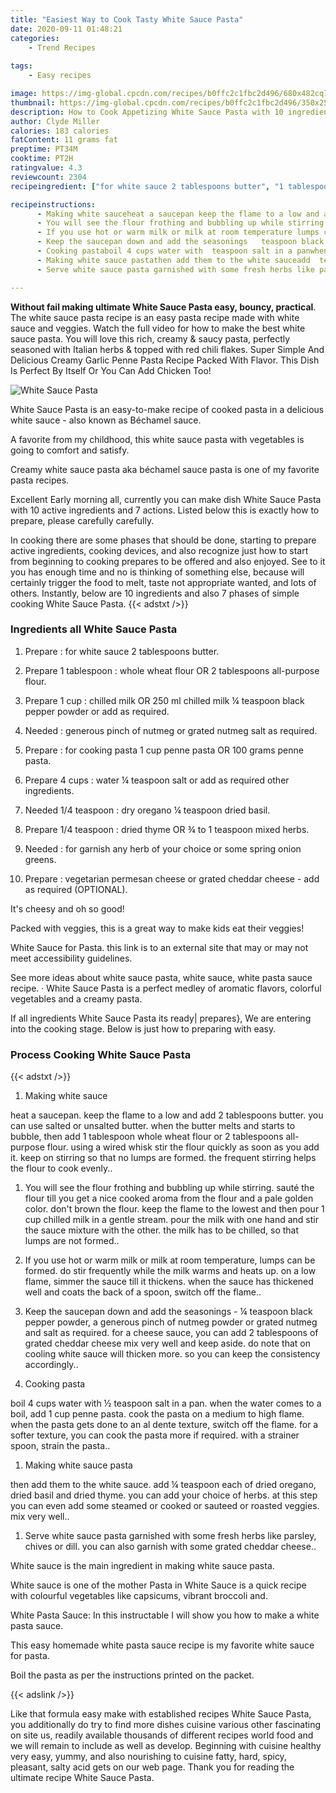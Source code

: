 ```yaml
---
title: "Easiest Way to Cook Tasty White Sauce Pasta"
date: 2020-09-11 01:48:21
categories:
    - Trend Recipes
    
tags:
    - Easy recipes

image: https://img-global.cpcdn.com/recipes/b0ffc2c1fbc2d496/680x482cq70/white-sauce-pasta-recipe-main-photo.jpg
thumbnail: https://img-global.cpcdn.com/recipes/b0ffc2c1fbc2d496/350x250cq70/white-sauce-pasta-recipe-main-photo.jpg
description: How to Cook Appetizing White Sauce Pasta with 10 ingredients and 7 stages of easy cooking.
author: Clyde Miller
calories: 183 calories
fatContent: 11 grams fat
preptime: PT34M
cooktime: PT2H
ratingvalue: 4.3
reviewcount: 2304
recipeingredient: ["for white sauce 2 tablespoons butter", "1 tablespoonwhole wheat flour OR 2 tablespoons allpurpose flour", "1 cupchilled milk OR 250 ml chilled milk  teaspoon black pepper powder or add as required", "generous pinch of nutmeg or grated nutmeg salt as required", "for cooking pasta 1 cup penne pasta OR 100 grams penne pasta", "4 cupswater  teaspoon salt or add as required other ingredients", "1/4 teaspoondry oregano  teaspoon dried basil", "1/4 teaspoondried thyme OR  to 1 teaspoon mixed herbs", "for garnish any herb of your choice or some spring onion greens", "vegetarian permesan cheese or grated cheddar cheese  add as required OPTIONAL"]

recipeinstructions: 
      - Making white sauceheat a saucepan keep the flame to a low and add 2 tablespoons butter you can use salted or unsalted butterwhen the butter melts and starts to bubble then add 1 tablespoon whole wheat flour or 2 tablespoons allpurpose flourusing a wired whisk stir the flour quickly as soon as you add it keep on stirring so that no lumps are formed the frequent stirring helps the flour to cook evenly 
      - You will see the flour frothing and bubbling up while stirring saut the flour till you get a nice cooked aroma from the flour and a pale golden color dont brown the flourkeep the flame to the lowest and then pour 1 cup chilled milk in a gentle stream pour the milk with one hand and stir the sauce mixture with the other the milk has to be chilled so that lumps are not formed 
      - If you use hot or warm milk or milk at room temperature lumps can be formeddo stir frequently while the milk warms and heats upon a low flame simmer the sauce till it thickenswhen the sauce has thickened well and coats the back of a spoon switch off the flame 
      - Keep the saucepan down and add the seasonings   teaspoon black pepper powder a generous pinch of nutmeg powder or grated nutmeg and salt as required for a cheese sauce you can add 2 tablespoons of grated cheddar cheesemix very well and keep aside do note that on cooling white sauce will thicken more so you can keep the consistency accordingly 
      - Cooking pastaboil 4 cups water with  teaspoon salt in a panwhen the water comes to a boil add 1 cup penne pastacook the pasta on a medium to high flamewhen the pasta gets done to an al dente texture switch off the flame for a softer texture you can cook the pasta more if requiredwith a strainer spoon strain the pasta 
      - Making white sauce pastathen add them to the white sauceadd  teaspoon each of dried oregano dried basil and dried thyme you can add your choice of herbs at this step you can even add some steamed or cooked or sauteed or roasted veggiesmix very well 
      - Serve white sauce pasta garnished with some fresh herbs like parsley chives or dill you can also garnish with some grated cheddar cheese

---
```




**Without fail making ultimate White Sauce Pasta easy, bouncy, practical**. The white sauce pasta recipe is an easy pasta recipe made with white sauce and veggies. Watch the full video for how to make the best white sauce pasta. You will love this rich, creamy &amp; saucy pasta, perfectly seasoned with Italian herbs &amp; topped with red chili flakes. Super Simple And Delicious Creamy Garlic Penne Pasta Recipe Packed With Flavor. This Dish Is Perfect By Itself Or You Can Add Chicken Too!


![White Sauce Pasta](https://img-global.cpcdn.com/recipes/b0ffc2c1fbc2d496/680x482cq70/white-sauce-pasta-recipe-main-photo.jpg "White Sauce Pasta")



White Sauce Pasta is an easy-to-make recipe of cooked pasta in a delicious white sauce - also known as Béchamel sauce.

A favorite from my childhood, this white sauce pasta with vegetables is going to comfort and satisfy.

Creamy white sauce pasta aka béchamel sauce pasta is one of my favorite pasta recipes.


Excellent Early morning all, currently you can make dish White Sauce Pasta with 10 active ingredients and 7 actions. Listed below this is exactly how to prepare, please carefully carefully.

In cooking there are some phases that should be done, starting to prepare active ingredients, cooking devices, and also recognize just how to start from beginning to cooking prepares to be offered and also enjoyed. See to it you has enough time and no is thinking of something else, because will certainly trigger the food to melt, taste not appropriate wanted, and lots of others. Instantly, below are 10 ingredients and also 7 phases of simple cooking White Sauce Pasta.
{{< adstxt />}}

### Ingredients all White Sauce Pasta


1. Prepare  : for white sauce 2 tablespoons butter.

1. Prepare 1 tablespoon : whole wheat flour OR 2 tablespoons all-purpose flour.

1. Prepare 1 cup : chilled milk OR 250 ml chilled milk ¼ teaspoon black pepper powder or add as required.

1. Needed  : generous pinch of nutmeg or grated nutmeg salt as required.

1. Prepare  : for cooking pasta 1 cup penne pasta OR 100 grams penne pasta.

1. Prepare 4 cups : water ¼ teaspoon salt or add as required other ingredients.

1. Needed 1/4 teaspoon : dry oregano ¼ teaspoon dried basil.

1. Prepare 1/4 teaspoon : dried thyme OR ¾ to 1 teaspoon mixed herbs.

1. Needed  : for garnish any herb of your choice or some spring onion greens.

1. Prepare  : vegetarian permesan cheese or grated cheddar cheese - add as required (OPTIONAL).


It&#39;s cheesy and oh so good!

Packed with veggies, this is a great way to make kids eat their veggies!

White Sauce for Pasta. this link is to an external site that may or may not meet accessibility guidelines.

See more ideas about white sauce pasta, white sauce, white pasta sauce recipe. · White Sauce Pasta is a perfect medley of aromatic flavors, colorful vegetables and a creamy pasta.


If all ingredients White Sauce Pasta its ready| prepares}, We are entering into the cooking stage. Below is just how to preparing with easy.

### Process Cooking White Sauce Pasta

{{< adstxt />}}


1. Making white sauce

heat a saucepan. keep the flame to a low and add 2 tablespoons butter. you can use salted or unsalted butter.
when the butter melts and starts to bubble, then add 1 tablespoon whole wheat flour or 2 tablespoons all-purpose flour.
using a wired whisk stir the flour quickly as soon as you add it. keep on stirring so that no lumps are formed. the frequent stirring helps the flour to cook evenly..



1. You will see the flour frothing and bubbling up while stirring. sauté the flour till you get a nice cooked aroma from the flour and a pale golden color. don&#39;t brown the flour.
keep the flame to the lowest and then pour 1 cup chilled milk in a gentle stream. pour the milk with one hand and stir the sauce mixture with the other. the milk has to be chilled, so that lumps are not formed..



1. If you use hot or warm milk or milk at room temperature, lumps can be formed.
do stir frequently while the milk warms and heats up.
on a low flame, simmer the sauce till it thickens.
when the sauce has thickened well and coats the back of a spoon, switch off the flame..



1. Keep the saucepan down and add the seasonings - ¼ teaspoon black pepper powder, a generous pinch of nutmeg powder or grated nutmeg and salt as required. for a cheese sauce, you can add 2 tablespoons of grated cheddar cheese
mix very well and keep aside. do note that on cooling white sauce will thicken more. so you can keep the consistency accordingly..



1. Cooking pasta

boil 4 cups water with ½ teaspoon salt in a pan.
when the water comes to a boil, add 1 cup penne pasta.
cook the pasta on a medium to high flame.
when the pasta gets done to an al dente texture, switch off the flame. for a softer texture, you can cook the pasta more if required.
with a strainer spoon, strain the pasta..



1. Making white sauce pasta

then add them to the white sauce.
add ¼ teaspoon each of dried oregano, dried basil and dried thyme. you can add your choice of herbs. at this step you can even add some steamed or cooked or sauteed or roasted veggies.
mix very well..



1. Serve white sauce pasta garnished with some fresh herbs like parsley, chives or dill. you can also garnish with some grated cheddar cheese..




White sauce is the main ingredient in making white sauce pasta.

White sauce is one of the mother Pasta in White Sauce is a quick recipe with colourful vegetables like capsicums, vibrant broccoli and.

White Pasta Sauce: In this instructable I will show you how to make a white pasta sauce.

This easy homemade white pasta sauce recipe is my favorite white sauce for pasta.

Boil the pasta as per the instructions printed on the packet.


{{< adslink />}}

Like that formula easy make with established recipes White Sauce Pasta, you additionally do try to find more dishes cuisine various other fascinating on site us, readily available thousands of different recipes world food and we will remain to include as well as develop. Beginning with cuisine healthy very easy, yummy, and also nourishing to cuisine fatty, hard, spicy, pleasant, salty acid gets on our web page. Thank you for reading the ultimate recipe White Sauce Pasta.
